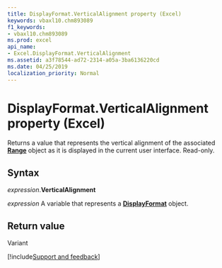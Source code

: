 ```yaml
---
title: DisplayFormat.VerticalAlignment property (Excel)
keywords: vbaxl10.chm893089
f1_keywords:
- vbaxl10.chm893089
ms.prod: excel
api_name:
- Excel.DisplayFormat.VerticalAlignment
ms.assetid: a3f78544-ad72-2314-a05a-3ba6136220cd
ms.date: 04/25/2019
localization_priority: Normal
---
```



# DisplayFormat.VerticalAlignment property (Excel)

Returns a value that represents the vertical alignment of the associated **[Range](Excel.Range(object).md)** object as it is displayed in the current user interface. Read-only.


## Syntax

_expression_.**VerticalAlignment**

_expression_ A variable that represents a **[DisplayFormat](Excel.DisplayFormat.md)** object.


## Return value

Variant




[!include[Support and feedback](~/includes/feedback-boilerplate.md)]